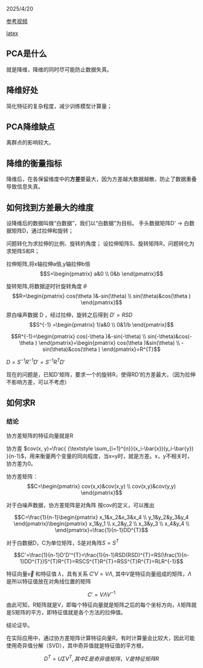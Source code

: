

2025/4/20

[参考视频](https://www.bilibili.com/video/BV1E5411E71z/?spm_id_from=333.337.search-card.all.click&vd_source=841d763fe9132a9c849a39245e699de4)

[latex](https://www.latexlive.com/)

## PCA是什么
就是降维，降维的同时尽可能防止数据失真。
## 降维好处
简化特征的复杂程度，减少训练模型计算量；
## PCA降维缺点
离群点的影响较大。
## 降维的衡量指标
降维后，在各保留维度中的**方差**要最大，因为方差越大数据越散，防止了数据重叠导致信息失真。
## 如何找到方差最大的维度
设降维后的数据叫做“白数据”，我们以“白数据”为目标。
手头数据矩阵D' -> 白数据矩阵D，通过拉伸和旋转；

问题转化为求拉伸的比例、旋转的角度；
设拉伸矩阵S、旋转矩阵R，问题转化为求矩阵S和R；



拉伸矩阵,将x轴拉伸a倍,y轴拉伸b倍
$$S=\begin{pmatrix}
  a&0 \\
  0&b
\end{pmatrix}$$

旋转矩阵,将数据逆时针旋转角度 $\theta$
$$R=\begin{pmatrix}
  cos(\theta )&-sin(\theta)  \\
  sin(\theta)&cos(\theta )
\end{pmatrix}$$

原白噪声数据 D ，经过拉伸，旋转之后得到 $D'=RSD$
$$S^{-1} =\begin{pmatrix}
  1/a&0 \\
  0&1/b
\end{pmatrix}$$

$$R^{-1}=\begin{pmatrix}
  cos(-\theta )&-sin(-\theta)  \\
  sin(-\theta)&cos(-\theta )
\end{pmatrix}=\begin{pmatrix}
  cos(\theta )&sin(\theta)  \\
  -sin(\theta)&cos(\theta )
\end{pmatrix}=R^{T}$$

$D=S^{-1}R^{-1}D'=S^{-1}R^{T}D'$

现在的问题是，已知D'矩阵，要求一个的旋转R，使得RD’的方差最大，（因为拉伸不影响方差，可以不考虑）

## 如何求R

### 结论
协方差矩阵的特征向量就是R

协方差 $cov(x, y)=\frac{ {\textstyle \sum_{i=1}^{n}}(x_i-\bar{x})(y_i-\bar{y})   }{n-1}$，用来衡量两个变量的同向程度，当x=y时，就是方差。x，y不相关时，协方差为0。

协方差矩阵：
$$C=\begin{pmatrix}
  cov(x,x)&cov(x,y)  \\
  cov(x,y)&cov(y,y)
\end{pmatrix}$$

对于白噪声数据，协方差矩阵是对角阵
按cov的定义，可以推出

$$C=\frac{1}{n-1}\begin{pmatrix}
  x_1&x_2&x_3&x_4  \\
  y_1&y_2&y_3&y_4
\end{pmatrix}\begin{pmatrix}
  x_1&y_1  \\
  x_2&y_2  \\
  x_3&y_3  \\
  x_4&y_4  \\
\end{pmatrix}=\frac{1}{n-1}DD^{T}$$

对于白数据D，C为单位矩阵，S是对角阵$S=S^{T}$

$$C'=\frac{1}{n-1}D'D'^{T}=\frac{1}{n-1}RSD(RSD)^{T}=RS(\frac{1}{n-1}DD^{T})S^{T}R^{T}=RSCS^{T}R^{T}=RSS^{T}R^{T}=RLR^{-1}$$

特征向量$\vec{v}$ 和特征值 $\lambda$，具有关系
$C'V=V\Lambda$, 其中$V$是特征向量组成的矩阵，$\Lambda$是所以特征值放在对角线位置的矩阵

$$C'=V\Lambda V^{-1}$$
由此可知，R矩阵就是V，即每个特征向量就是矩阵之后的每个坐标方向，$\lambda$矩阵就是S矩阵的平方，即特征值就是各个方法的拉伸值。

结论证毕。

在实际应用中，通过协方差矩阵计算特征向量R，有时计算量会比较大，因此可能使用奇异值分解（SVD），其中奇异值就是特征值的平方根，

$$D^{T}=U\Sigma V^{T},   其中\Sigma 是奇异值矩阵，V是特征矩阵R$$


